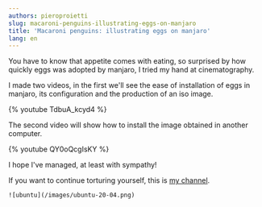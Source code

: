 ```yaml
---
authors: pieroproietti
slug: macaroni-penguins-illustrating-eggs-on-manjaro
title: 'Macaroni penguins: illustrating eggs on manjaro'
lang: en
---
```


You have to know that appetite comes with eating, so surprised by how quickly eggs was adopted by manjaro, I tried my hand at cinematography.

I made two videos, in the first we'll see the ease of installation of eggs in manjaro, its configuration and the production of an iso image.

{% youtube TdbuA_kcyd4 %}

The second video will show how to install the image obtained in another computer.

{% youtube QY0oQcgIsKY %}

I hope I've managed, at least with sympathy!

If you want to continue torturing yourself, this is [my channel](https://www.youtube.com/channel/UCWUYEEaaWJYnKF1OQTah5IA).

```
![ubuntu](/images/ubuntu-20-04.png) 
```




